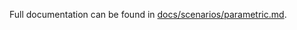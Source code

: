 Full documentation can be found in [docs/scenarios/parametric.md](https://github.com/DataDog/system-tests/blob/main/docs/scenarios/parametric.md).